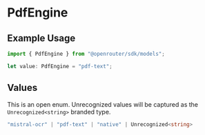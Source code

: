 # PdfEngine

## Example Usage

```typescript
import { PdfEngine } from "@openrouter/sdk/models";

let value: PdfEngine = "pdf-text";
```

## Values

This is an open enum. Unrecognized values will be captured as the `Unrecognized<string>` branded type.

```typescript
"mistral-ocr" | "pdf-text" | "native" | Unrecognized<string>
```
